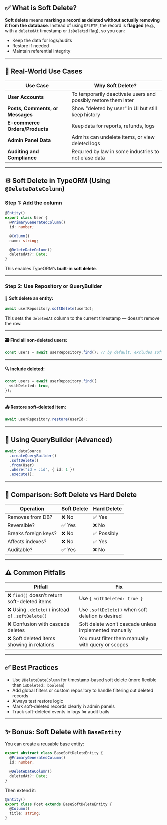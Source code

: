 ## ✅ What is Soft Delete?

**Soft delete** means **marking a record as deleted without actually removing it from the database**. Instead of using `DELETE`, the record is **flagged** (e.g., with a `deletedAt` timestamp or `isDeleted` flag), so you can:

- Keep the data for logs/audits
- Restore if needed
- Maintain referential integrity

---

## 🧠 Real-World Use Cases

| Use Case                         | Why Soft Delete?                                                |
| -------------------------------- | --------------------------------------------------------------- |
| **User Accounts**                | To temporarily deactivate users and possibly restore them later |
| **Posts, Comments, or Messages** | Show "deleted by user" in UI but still keep history             |
| **E-commerce Orders/Products**   | Keep data for reports, refunds, logs                            |
| **Admin Panel Data**             | Admins can undelete items, or view deleted logs                 |
| **Auditing and Compliance**      | Required by law in some industries to not erase data            |

---

## ⚙️ Soft Delete in TypeORM (Using `@DeleteDateColumn`)

### Step 1: Add the column

```ts
@Entity()
export class User {
  @PrimaryGeneratedColumn()
  id: number;

  @Column()
  name: string;

  @DeleteDateColumn()
  deletedAt?: Date;
}
```

This enables TypeORM’s **built-in soft delete**.

---

### Step 2: Use Repository or QueryBuilder

#### 🔁 Soft delete an entity:

```ts
await userRepository.softDelete(userId);
```

This sets the `deletedAt` column to the current timestamp — doesn’t remove the row.

---

#### 🗃️ Find all **non-deleted** users:

```ts
const users = await userRepository.find(); // by default, excludes soft-deleted
```

---

#### 🔍 Include deleted:

```ts
const users = await userRepository.find({
  withDeleted: true,
});
```

---

#### 📤 Restore soft-deleted item:

```ts
await userRepository.restore(userId);
```

---

## 🔧 Using QueryBuilder (Advanced)

```ts
await dataSource
  .createQueryBuilder()
  .softDelete()
  .from(User)
  .where("id = :id", { id: 1 })
  .execute();
```

---

## 🧱 Comparison: Soft Delete vs Hard Delete

| Operation            | Soft Delete | Hard Delete |
| -------------------- | ----------- | ----------- |
| Removes from DB?     | ❌ No       | ✅ Yes      |
| Reversible?          | ✅ Yes      | ❌ No       |
| Breaks foreign keys? | ❌ No       | ✅ Possibly |
| Affects indexes?     | ❌ No       | ✅ Yes      |
| Auditable?           | ✅ Yes      | ❌ No       |

---

## ⚠️ Common Pitfalls

| Pitfall                                         | Fix                                                   |
| ----------------------------------------------- | ----------------------------------------------------- |
| ❌ `find()` doesn’t return soft-deleted items   | Use `{ withDeleted: true }`                           |
| ❌ Using `.delete()` instead of `.softDelete()` | Use `.softDelete()` when soft deletion is desired     |
| ❌ Confusion with cascade deletes               | Soft delete won’t cascade unless implemented manually |
| ❌ Soft deleted items showing in relations      | You must filter them manually with query or scopes    |

---

## ✅ Best Practices

- Use `@DeleteDateColumn` for timestamp-based soft delete (more flexible than `isDeleted: boolean`)
- Add global filters or custom repository to handle filtering out deleted records
- Always test restore logic
- Mark soft-deleted records clearly in admin panels
- Track soft-deleted events in logs for audit trails

---

## ✨ Bonus: Soft Delete with `BaseEntity`

You can create a reusable base entity:

```ts
export abstract class BaseSoftDeleteEntity {
  @PrimaryGeneratedColumn()
  id: number;

  @DeleteDateColumn()
  deletedAt?: Date;
}
```

Then extend it:

```ts
@Entity()
export class Post extends BaseSoftDeleteEntity {
  @Column()
  title: string;
}
```
